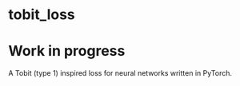 # tobit_loss
# Work in progress
A Tobit (type 1) inspired loss for neural networks written in PyTorch.
